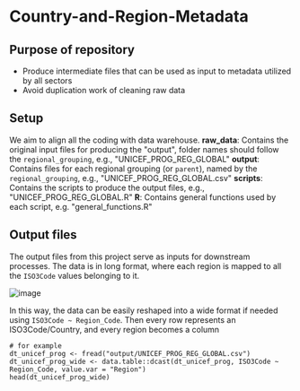 # Country-and-Region-Metadata

## Purpose of repository

* Produce intermediate files that can be used as input to metadata utilized by all sectors
* Avoid duplication work of cleaning raw data

## Setup

We aim to align all the coding with data warehouse. 
**raw_data**: Contains the original input files for producing the "output", folder names should follow the `regional_grouping`, e.g., "UNICEF_PROG_REG_GLOBAL"
**output**: Contains files for each regional grouping (or `parent`), named by the `regional_grouping`, e.g., "UNICEF_PROG_REG_GLOBAL.csv"
**scripts**: Contains the scripts to produce the output files, e.g., "UNICEF_PROG_REG_GLOBAL.R"
**R**: Contains general functions used by each script, e.g. "general_functions.R"

## Output files

The output files from this project serve as inputs for downstream processes.
The data is in long format, where each region is mapped to all the `ISO3Code` values belonging to it.

![image](https://github.com/user-attachments/assets/68087586-b0e1-4ca6-9d41-bd1c13066f32)

In this way, the data can be easily reshaped into a wide format if needed using `ISO3Code ~ Region_Code`. Then every row represents an ISO3Code/Country, and every region becomes a column
```
# for example
dt_unicef_prog <- fread("output/UNICEF_PROG_REG_GLOBAL.csv")
dt_unicef_prog_wide <- data.table::dcast(dt_unicef_prog, ISO3Code ~ Region_Code, value.var = "Region")
head(dt_unicef_prog_wide)

```

